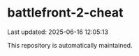# battlefront-2-cheat

Last updated: 2025-06-16 12:05:13

This repository is automatically maintained.
